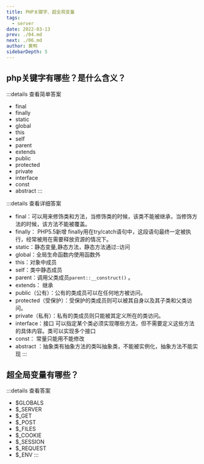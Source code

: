 ```yaml
---
title: PHP关键字、超全局变量
tags: 
  - server
date: 2022-03-13
prev: ./04.md
next: ./06.md
author: 黄鸭
sidebarDepth: 5
---
```


## php关键字有哪些？是什么含义？

:::details 查看简单答案
- final
- finally
- static
- global
- this
- self
- parent
- extends
- public
- protected
- private
- interface
- const
- abstract
:::

:::details 查看详细答案
- final：可以用来修饰类和方法，当修饰类的时候，该类不能被继承，当修饰方法的时候，该方法不能被覆盖。
- finally： PHP5.5新增 finally用在try/catch语句中，这段语句最终一定被执行，经常被用在需要释放资源的情况下。
- static：静态变量,静态方法，静态方法通过::访问
- global：全局生命函数内使用函数外
- this：对象中成员
- self：类中静态成员
- parent：调用父类成员`parent::__construct()` 。
- extends： 继承
- public（公有）：公有的类成员可以在任何地方被访问。
- protected（受保护）：受保护的类成员则可以被其自身以及其子类和父类访问。
- private（私有）：私有的类成员则只能被其定义所在的类访问。
- interface：接口 可以指定某个类必须实现哪些方法，但不需要定义这些方法的具体内容。类可以实现多个接口
- const： 常量只能用不能修改
- abstract ：抽象类有抽象方法的类叫抽象类，不能被实例化，抽象方法不能实现
:::

## 超全局变量有哪些？

:::details 查看答案
- $GLOBALS
- $_SERVER
- $_GET
- $_POST
- $_FILES
- $_COOKIE
- $_SESSION
- $_REQUEST
- $_ENV
:::